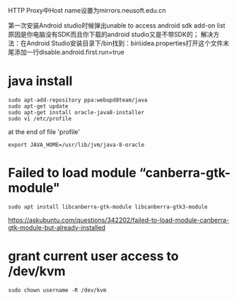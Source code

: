 HTTP Proxy中Host name设置为mirrors.neusoft.edu.cn

第一次安装Android studio时候弹出unable to access android sdk add-on list原因是你电脑没有SDK而且你下载的android studio又是不带SDK的； 
解决方法：在Android Studio安装目录下/bin找到：bin\idea.properties打开这个文件末尾添加一行disable.android.first.run=true

# java install

```
sudo apt-add-repository ppa:webupd8team/java
sudo apt-get update
sudo apt-get install oracle-java8-installer
sudo vi /etc/profile
```

at the end of file 'profile'

```
export JAVA_HOME=/usr/lib/jvm/java-8-oracle
```

# Failed to load module “canberra-gtk-module"

```
sudo apt install libcanberra-gtk-module libcanberra-gtk3-module
```

https://askubuntu.com/questions/342202/failed-to-load-module-canberra-gtk-module-but-already-installed

# grant current user access to /dev/kvm

```
sudo chown username -R /dev/kvm
```
